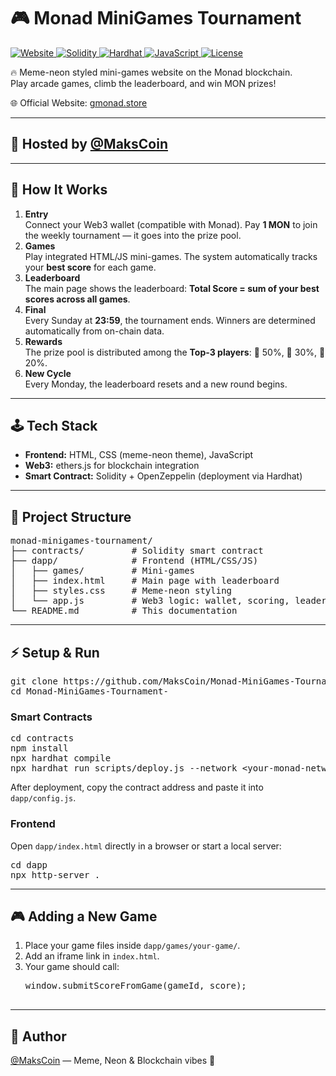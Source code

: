 <h1>🎮 Monad MiniGames Tournament</h1>

<p>
  <a href="https://gmonad.store/">
    <img src="https://img.shields.io/badge/Website-gmonad.store-purple?style=for-the-badge&logo=firefox" alt="Website">
  </a>
  <a href="https://soliditylang.org/">
    <img src="https://img.shields.io/badge/Solidity-smart%20contracts-black?style=for-the-badge&logo=solidity" alt="Solidity">
  </a>
  <a href="https://hardhat.org/">
    <img src="https://img.shields.io/badge/Hardhat-Dev-yellow?style=for-the-badge" alt="Hardhat">
  </a>
  <a href="https://developer.mozilla.org/en-US/docs/Web/JavaScript">
    <img src="https://img.shields.io/badge/JavaScript-Games-F7DF1E?style=for-the-badge&logo=javascript&logoColor=black" alt="JavaScript">
  </a>
  <a href="LICENSE">
    <img src="https://img.shields.io/badge/License-MIT-green?style=for-the-badge" alt="License">
  </a>
</p>

<p>🔥 Meme-neon styled mini-games website on the Monad blockchain.<br>
Play arcade games, climb the leaderboard, and win MON prizes!</p>

<p>🌐 Official Website: <a href="https://gmonad.store/">gmonad.store</a></p>

<hr>

<h2>👤 Hosted by <a href="https://github.com/MaksCoin">@MaksCoin</a></h2>

<hr>

<h2>🚀 How It Works</h2>
<ol>
  <li><strong>Entry</strong><br>Connect your Web3 wallet (compatible with Monad). Pay <strong>1 MON</strong> to join the weekly tournament — it goes into the prize pool.</li>
  <li><strong>Games</strong><br>Play integrated HTML/JS mini-games. The system automatically tracks your <strong>best score</strong> for each game.</li>
  <li><strong>Leaderboard</strong><br>The main page shows the leaderboard: <strong>Total Score = sum of your best scores across all games</strong>.</li>
  <li><strong>Final</strong><br>Every Sunday at <strong>23:59</strong>, the tournament ends. Winners are determined automatically from on-chain data.</li>
  <li><strong>Rewards</strong><br>The prize pool is distributed among the <strong>Top-3 players</strong>: 🥇 50%, 🥈 30%, 🥉 20%.</li>
  <li><strong>New Cycle</strong><br>Every Monday, the leaderboard resets and a new round begins.</li>
</ol>

<hr>

<h2>🕹️ Tech Stack</h2>
<ul>
  <li><strong>Frontend:</strong> HTML, CSS (meme-neon theme), JavaScript</li>
  <li><strong>Web3:</strong> ethers.js for blockchain integration</li>
  <li><strong>Smart Contract:</strong> Solidity + OpenZeppelin (deployment via Hardhat)</li>
</ul>

<hr>

<h2>📂 Project Structure</h2>
<pre>
monad-minigames-tournament/
├── contracts/         # Solidity smart contract
├── dapp/              # Frontend (HTML/CSS/JS)
│   ├── games/         # Mini-games
│   ├── index.html     # Main page with leaderboard
│   ├── styles.css     # Meme-neon styling
│   └── app.js         # Web3 logic: wallet, scoring, leaderboard
└── README.md          # This documentation
</pre>

<hr>

<h2>⚡ Setup & Run</h2>

<pre>
git clone https://github.com/MaksCoin/Monad-MiniGames-Tournament-.git
cd Monad-MiniGames-Tournament-
</pre>

<h3>Smart Contracts</h3>
<pre>
cd contracts
npm install
npx hardhat compile
npx hardhat run scripts/deploy.js --network &lt;your-monad-network&gt;
</pre>

<p>After deployment, copy the contract address and paste it into <code>dapp/config.js</code>.</p>

<h3>Frontend</h3>
<p>Open <code>dapp/index.html</code> directly in a browser or start a local server:</p>
<pre>
cd dapp
npx http-server .
</pre>

<hr>

<h2>🎮 Adding a New Game</h2>
<ol>
  <li>Place your game files inside <code>dapp/games/your-game/</code>.</li>
  <li>Add an iframe link in <code>index.html</code>.</li>
  <li>Your game should call:
    <pre>
window.submitScoreFromGame(gameId, score);
    </pre>
  </li>
</ol>

<hr>

<h2>👾 Author</h2>
<p><a href="https://github.com/MaksCoin">@MaksCoin</a> — Meme, Neon & Blockchain vibes 💜</p>
